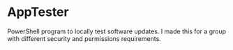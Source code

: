 # AppTester
PowerShell program to locally test software updates. I made this for a group with different security and permissions requirements.
